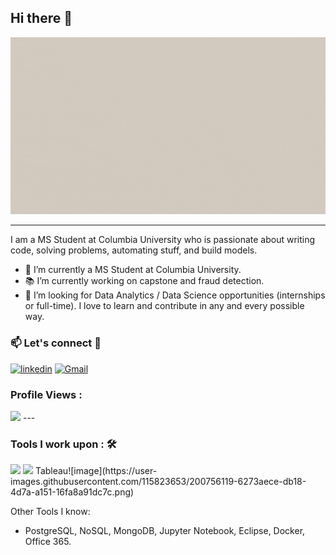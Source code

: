 ## Hi there 👋

![Name](https://github.com/Edwi-na/Edwi-na/blob/main/intro.gif)


---
I am a MS Student at Columbia University who is passionate about writing code, solving problems, automating stuff, and build models. 
- 🔭 I’m currently a MS Student at Columbia University.
- 📚 I’m currently working on capstone and fraud detection.
- 👯 I’m looking for Data Analytics / Data Science opportunities (internships or full-time). I love to learn and contribute in any and every possible way.


### 📫 Let's connect :speech_balloon:
[<img alt="linkedin" src="https://img.shields.io/badge/linkedin-%230077B5.svg?&style=for-the-badge&logo=linkedin&logoColor=white" />](https://www.linkedin.com/in/xiumingli/) [<img alt="Gmail" src="https://img.shields.io/badge/Gmail-D14836?style=for-the-badge&logo=gmail&logoColor=white" />](mailto:xiuming.l@outlook.com)


### Profile Views :<br>
  <img src="https://profile-counter.glitch.me/Edwi-na/count.svg" />
---

### Tools I work upon : 🛠
<img src="https://img.shields.io/badge/python%20-%2314354C.svg?&style=for-the-badge&logo=python&logoColor=white">
<img src="https://img.shields.io/badge/-MySQL-F29111?style=flat&logo=mysql&logoColor=FFFFFF">
Tableau![image](https://user-images.githubusercontent.com/115823653/200756119-6273aece-db18-4d7a-a151-16fa8a91dc7c.png)

Other Tools I know: 
* PostgreSQL, NoSQL, MongoDB, Jupyter Notebook, Eclipse, Docker, Office 365.


<!--
**Edwi-na/Edwi-na** is a ✨ _special_ ✨ repository because its `README.md` (this file) appears on your GitHub profile.

Here are some ideas to get you started:

- 🔭 I’m currently working on ...
- 🌱 I’m currently learning ...
- 👯 I’m looking to collaborate on ...
- 🤔 I’m looking for help with ...
- 💬 Ask me about ...
- 📫 How to reach me: ...
- 😄 Pronouns: ...
- ⚡ Fun fact: ...
-->
